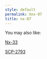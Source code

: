 ```yaml
---
style: default
permalink: Xnx-07
title: nx-07
---
```

You may also like:

[Nx-33](http://scp-wiki.net/nx-33)

[SCP-2793](http://scp-wiki.net/scp-2793)
